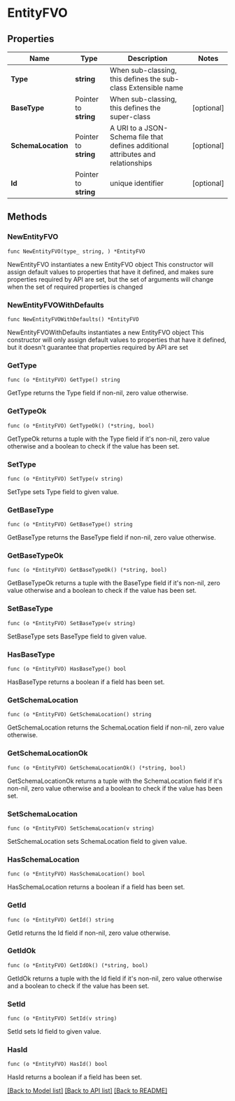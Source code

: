 # EntityFVO

## Properties

Name | Type | Description | Notes
------------ | ------------- | ------------- | -------------
**Type** | **string** | When sub-classing, this defines the sub-class Extensible name | 
**BaseType** | Pointer to **string** | When sub-classing, this defines the super-class | [optional] 
**SchemaLocation** | Pointer to **string** | A URI to a JSON-Schema file that defines additional attributes and relationships | [optional] 
**Id** | Pointer to **string** | unique identifier | [optional] 

## Methods

### NewEntityFVO

`func NewEntityFVO(type_ string, ) *EntityFVO`

NewEntityFVO instantiates a new EntityFVO object
This constructor will assign default values to properties that have it defined,
and makes sure properties required by API are set, but the set of arguments
will change when the set of required properties is changed

### NewEntityFVOWithDefaults

`func NewEntityFVOWithDefaults() *EntityFVO`

NewEntityFVOWithDefaults instantiates a new EntityFVO object
This constructor will only assign default values to properties that have it defined,
but it doesn't guarantee that properties required by API are set

### GetType

`func (o *EntityFVO) GetType() string`

GetType returns the Type field if non-nil, zero value otherwise.

### GetTypeOk

`func (o *EntityFVO) GetTypeOk() (*string, bool)`

GetTypeOk returns a tuple with the Type field if it's non-nil, zero value otherwise
and a boolean to check if the value has been set.

### SetType

`func (o *EntityFVO) SetType(v string)`

SetType sets Type field to given value.


### GetBaseType

`func (o *EntityFVO) GetBaseType() string`

GetBaseType returns the BaseType field if non-nil, zero value otherwise.

### GetBaseTypeOk

`func (o *EntityFVO) GetBaseTypeOk() (*string, bool)`

GetBaseTypeOk returns a tuple with the BaseType field if it's non-nil, zero value otherwise
and a boolean to check if the value has been set.

### SetBaseType

`func (o *EntityFVO) SetBaseType(v string)`

SetBaseType sets BaseType field to given value.

### HasBaseType

`func (o *EntityFVO) HasBaseType() bool`

HasBaseType returns a boolean if a field has been set.

### GetSchemaLocation

`func (o *EntityFVO) GetSchemaLocation() string`

GetSchemaLocation returns the SchemaLocation field if non-nil, zero value otherwise.

### GetSchemaLocationOk

`func (o *EntityFVO) GetSchemaLocationOk() (*string, bool)`

GetSchemaLocationOk returns a tuple with the SchemaLocation field if it's non-nil, zero value otherwise
and a boolean to check if the value has been set.

### SetSchemaLocation

`func (o *EntityFVO) SetSchemaLocation(v string)`

SetSchemaLocation sets SchemaLocation field to given value.

### HasSchemaLocation

`func (o *EntityFVO) HasSchemaLocation() bool`

HasSchemaLocation returns a boolean if a field has been set.

### GetId

`func (o *EntityFVO) GetId() string`

GetId returns the Id field if non-nil, zero value otherwise.

### GetIdOk

`func (o *EntityFVO) GetIdOk() (*string, bool)`

GetIdOk returns a tuple with the Id field if it's non-nil, zero value otherwise
and a boolean to check if the value has been set.

### SetId

`func (o *EntityFVO) SetId(v string)`

SetId sets Id field to given value.

### HasId

`func (o *EntityFVO) HasId() bool`

HasId returns a boolean if a field has been set.


[[Back to Model list]](../README.md#documentation-for-models) [[Back to API list]](../README.md#documentation-for-api-endpoints) [[Back to README]](../README.md)


